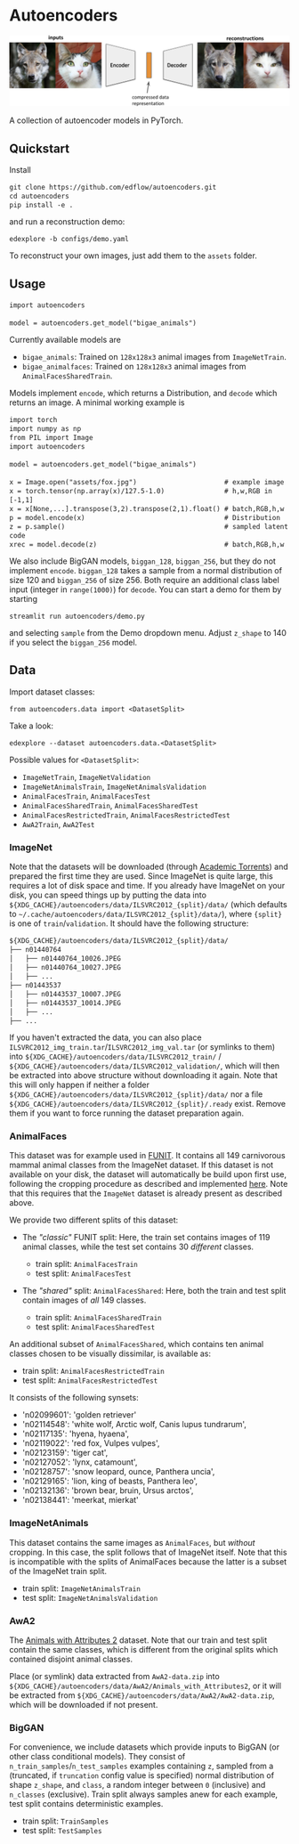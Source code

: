 # Autoencoders
![teaser](img/ae_teaser.png)

A collection of autoencoder models in PyTorch.

## Quickstart

Install

```
git clone https://github.com/edflow/autoencoders.git
cd autoencoders
pip install -e .
```

and run a reconstruction demo:

```
edexplore -b configs/demo.yaml
```

To reconstruct your own images, just add them to the `assets` folder.

## Usage

```
import autoencoders

model = autoencoders.get_model("bigae_animals")
```

Currently available models are

- `bigae_animals`: Trained on `128x128x3` animal images from `ImageNetTrain`.
- `bigae_animalfaces`: Trained on `128x128x3` animal images from `AnimalFacesSharedTrain`.

Models implement `encode`, which returns a Distribution, and `decode` which
returns an image. A minimal working example is

```
import torch
import numpy as np
from PIL import Image
import autoencoders

model = autoencoders.get_model("bigae_animals")

x = Image.open("assets/fox.jpg")                      # example image
x = torch.tensor(np.array(x)/127.5-1.0)               # h,w,RGB in [-1,1]
x = x[None,...].transpose(3,2).transpose(2,1).float() # batch,RGB,h,w
p = model.encode(x)                                   # Distribution
z = p.sample()                                        # sampled latent code
xrec = model.decode(z)                                # batch,RGB,h,w
```

We also include BigGAN models, `biggan_128`, `biggan_256`, but they do not
implement `encode`.  `biggan_128` takes a sample from a normal distribution of
size 120 and `biggan_256` of size 256. Both require an additional class label
input (integer in `range(1000)`) for `decode`. You can start a demo for them
by starting

```
streamlit run autoencoders/demo.py
```

and selecting `sample` from the Demo dropdown menu. Adjust `z_shape` to 140 if
you select the `biggan_256` model.

## Data

Import dataset classes:

```
from autoencoders.data import <DatasetSplit>
```

Take a look:

```
edexplore --dataset autoencoders.data.<DatasetSplit>
```

Possible values for `<DatasetSplit>`:

- `ImageNetTrain`, `ImageNetValidation`
- `ImageNetAnimalsTrain`, `ImageNetAnimalsValidation`
- `AnimalFacesTrain`, `AnimalFacesTest`
- `AnimalFacesSharedTrain`, `AnimalFacesSharedTest`
- `AnimalFacesRestrictedTrain`, `AnimalFacesRestrictedTest`
- `AwA2Train`, `AwA2Test`

### ImageNet

Note that the datasets will be downloaded (through [Academic
Torrents](http://academictorrents.com/)) and prepared the first time they are
used. Since ImageNet is quite large, this requires a lot of disk space and
time. If you already have ImageNet on your disk, you can speed things up by
putting the data into `${XDG_CACHE}/autoencoders/data/ILSVRC2012_{split}/data/`
(which defaults to `~/.cache/autoencoders/data/ILSVRC2012_{split}/data/`), where `{split}` is
one of `train`/`validation`. It should have the following structure:

```
${XDG_CACHE}/autoencoders/data/ILSVRC2012_{split}/data/
├── n01440764
│   ├── n01440764_10026.JPEG
│   ├── n01440764_10027.JPEG
│   ├── ...
├── n01443537
│   ├── n01443537_10007.JPEG
│   ├── n01443537_10014.JPEG
│   ├── ...
├── ...
```

If you haven't extracted the data, you can also place
`ILSVRC2012_img_train.tar`/`ILSVRC2012_img_val.tar` (or symlinks to them) into
`${XDG_CACHE}/autoencoders/data/ILSVRC2012_train/` /
`${XDG_CACHE}/autoencoders/data/ILSVRC2012_validation/`, which will then be
extracted into above structure without downloading it again.  Note that this
will only happen if neither a folder
`${XDG_CACHE}/autoencoders/data/ILSVRC2012_{split}/data/` nor a file
`${XDG_CACHE}/autoencoders/data/ILSVRC2012_{split}/.ready` exist. Remove them
if you want to force running the dataset preparation again.


### AnimalFaces
This dataset was for example used in [FUNIT](https://nvlabs.github.io/FUNIT/).
It contains all 149 carnivorous mammal animal classes from the ImageNet
dataset. If this dataset is not available on your disk, the dataset will
automatically be build upon first use, following the cropping procedure as
described and implemented [here](https://github.com/nvlabs/FUNIT/). Note that
this requires that the `ImageNet` dataset is already present as described
above.

We provide two different splits of this dataset:

- The *"classic"* FUNIT split: Here, the train set contains images of
    119 animal classes, while the test set contains 30 *different* classes.
    - train split: `AnimalFacesTrain`
    - test split: `AnimalFacesTest`

- The *"shared"* split: `AnimalFacesShared`: Here, both the train and test split contain images of
    *all* 149 classes.
    - train split: `AnimalFacesSharedTrain`
    - test split: `AnimalFacesSharedTest`

An additional subset of `AnimalFacesShared`, which contains ten animal classes
chosen to be visually dissimilar, is available as:

- train split: `AnimalFacesRestrictedTrain`
- test split: `AnimalFacesRestrictedTest`

It consists of the following synsets:

- 'n02099601': 'golden retriever'
- 'n02114548': 'white wolf, Arctic wolf, Canis lupus tundrarum',
- 'n02117135': 'hyena, hyaena',
- 'n02119022': 'red fox, Vulpes vulpes',
- 'n02123159': 'tiger cat',
- 'n02127052': 'lynx, catamount',
- 'n02128757': 'snow leopard, ounce, Panthera uncia',
- 'n02129165': 'lion, king of beasts, Panthera leo',
- 'n02132136': 'brown bear, bruin, Ursus arctos',
- 'n02138441': 'meerkat, mierkat'


### ImageNetAnimals
This dataset contains the same images as `AnimalFaces`, but *without* cropping.
In this case, the split follows that of ImageNet itself. Note that this is
incompatible with the splits of AnimalFaces because the latter is a subset of
the ImageNet train split.

- train split: `ImageNetAnimalsTrain`
- test split: `ImageNetAnimalsValidation`


### AwA2
The [Animals with Attributes 2](http://cvml.ist.ac.at/AwA2/) dataset. Note that
our train and test split contain the same classes, which is different from the
original splits which contained disjoint animal classes.

Place (or symlink) data extracted from `AwA2-data.zip` into
`${XDG_CACHE}/autoencoders/data/AwA2/Animals_with_Attributes2`, or it will be
extracted from `${XDG_CACHE}/autoencoders/data/AwA2/AwA2-data.zip`, which will
be downloaded if not present.

### BigGAN
For convenience, we include datasets which provide inputs to BigGAN (or other
class conditional models). They consist of `n_train_samples`/`n_test_samples`
examples containing `z`, sampled from a (truncated, if `truncation` config value
is specified) normal distribution of shape `z_shape`, and `class`, a random
integer between `0` (inclusive) and `n_classes` (exclusive). Train split always
samples anew for each example, test split contains deterministic examples.

- train split: `TrainSamples`
- test split: `TestSamples`
